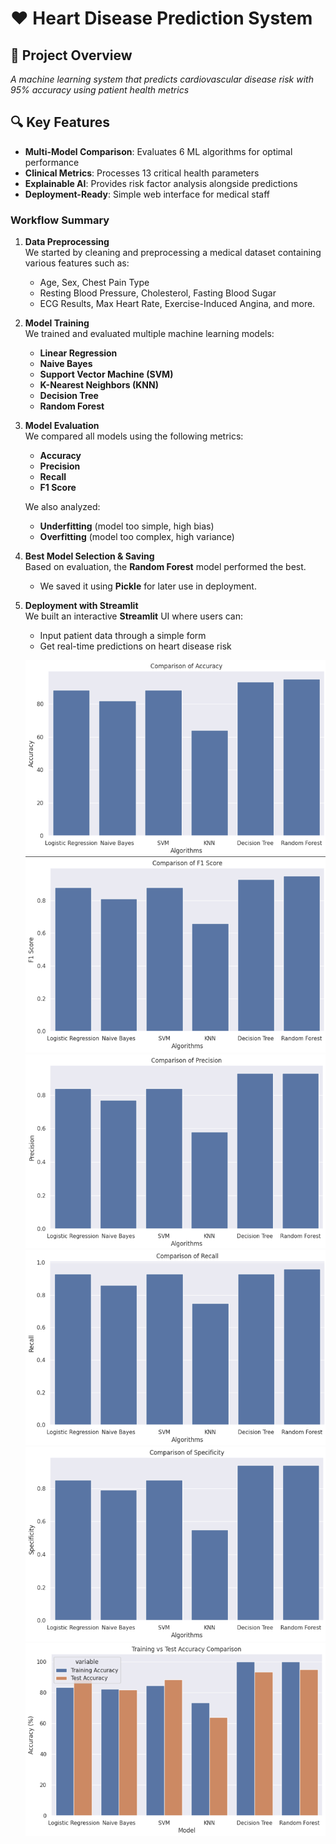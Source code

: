 # ❤️ Heart Disease Prediction System

## 🏥 Project Overview
*A machine learning system that predicts cardiovascular disease risk with 95% accuracy using patient health metrics*


## 🔍 Key Features
- **Multi-Model Comparison**: Evaluates 6 ML algorithms for optimal performance
- **Clinical Metrics**: Processes 13 critical health parameters
- **Explainable AI**: Provides risk factor analysis alongside predictions
- **Deployment-Ready**: Simple web interface for medical staff

###  Workflow Summary

1. **Data Preprocessing**  
   We started by cleaning and preprocessing a medical dataset containing various features such as:
   - Age, Sex, Chest Pain Type
   - Resting Blood Pressure, Cholesterol, Fasting Blood Sugar
   - ECG Results, Max Heart Rate, Exercise-Induced Angina, and more.

2. **Model Training**  
   We trained and evaluated multiple machine learning models:
   - **Linear Regression**
   - **Naive Bayes**
   - **Support Vector Machine (SVM)**
   - **K-Nearest Neighbors (KNN)**
   - **Decision Tree**
   - **Random Forest**

3. **Model Evaluation**  
   We compared all models using the following metrics:
   - **Accuracy**
   - **Precision**
   - **Recall**
   - **F1 Score**

   We also analyzed:
   - **Underfitting** (model too simple, high bias)
   - **Overfitting** (model too complex, high variance)

4. **Best Model Selection & Saving**  
   Based on evaluation, the **Random Forest** model performed the best.  
   - We saved it using **Pickle** for later use in deployment.

5. **Deployment with Streamlit**  
   We built an interactive **Streamlit** UI where users can:
   - Input patient data through a simple form
   - Get real-time predictions on heart disease risk

   ![Accuracy](results/accuracy.png)
   ![f1](results/f1.png)
   ![precision](results/precision.png)
   ![recall](results/recall.png)
   ![specificity](results/specificity.png)
   ![underfitting/overfitting](results/under.png)


